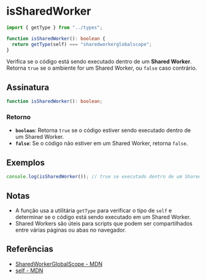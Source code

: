 # isSharedWorker

```typescript
import { getType } from "../types";

function isSharedWorker(): boolean {
  return getType(self) === "sharedworkerglobalscope";
}
```

Verifica se o código está sendo executado dentro de um **Shared Worker**. Retorna `true` se o ambiente for um Shared Worker, ou `false` caso contrário.

## Assinatura

```typescript
function isSharedWorker(): boolean;
```

### Retorno

- **`boolean`**: Retorna `true` se o código estiver sendo executado dentro de um Shared Worker.
- **`false`**: Se o código não estiver em um Shared Worker, retorna `false`.

## Exemplos

```typescript
console.log(isSharedWorker()); // true se executado dentro de um Shared Worker
```

## Notas

- A função usa a utilitária `getType` para verificar o tipo de `self` e determinar se o código está sendo executado em um Shared Worker.
- Shared Workers são úteis para scripts que podem ser compartilhados entre várias páginas ou abas no navegador.

## Referências

- [SharedWorkerGlobalScope - MDN](https://developer.mozilla.org/en-US/docs/Web/API/SharedWorkerGlobalScope)
- [self - MDN](https://developer.mozilla.org/en-US/docs/Web/API/Window/self)